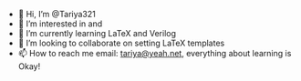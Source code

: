 - 👋 Hi, I’m @Tariya321
- 👀 I’m interested in <integral circuit> and <FPGA>
- 🌱 I’m currently learning LaTeX and Verilog
- 💞️ I’m looking to collaborate on setting LaTeX templates
- 📫 How to reach me email: tariya@yeah.net, everything about learning is Okay!

<!---
Tariya321/Tariya321 is a ✨ special ✨ repository because its `README.md` (this file) appears on your GitHub profile.
You can click the Preview link to take a look at your changes.
--->
